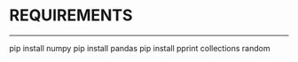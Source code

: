 # REQUIREMENTS
------------
pip install numpy
pip install pandas
pip install pprint
collections 
random